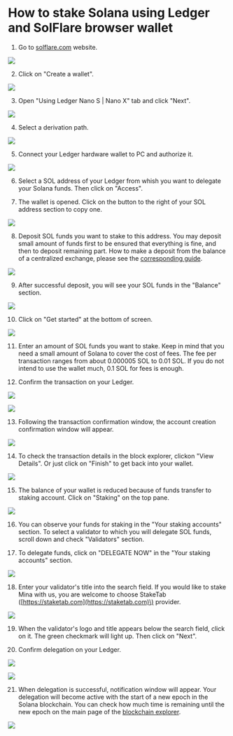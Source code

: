 # How to stake Solana using Ledger and SolFlare browser wallet

1. Go to [solflare.com](https://solflare.com) website.

![](../../../.gitbook/assets/01_solflare_website.png)

2. Click on "Create a wallet". 

![](../../../.gitbook/assets/02_create_new_wallet_screen.png)

3. Open "Using Ledger Nano S \| Nano X" tab and click "Next".

![](../../../.gitbook/assets/02_ledger_tab.png)

4. Select a derivation path.

![](../../../.gitbook/assets/03_access_wallet_screen.png)

5. Connect your Ledger hardware wallet to PC and authorize it.

![](../../../.gitbook/assets/05_connect_and_authorize_your_ledger.png)

6. Select a SOL address of your Ledger from whish you want to delegate your Solana funds. Then click on "Access".

7. The wallet is opened. Click on the button to the right of your SOL address section to copy one.

![](../../../.gitbook/assets/09_copied_address.png)

8. Deposit SOL funds you want to stake to this address. You may deposit small amount of funds first to be ensured that everything is fine, and then to deposit remaining part. How to make a deposit from the balance of a centralized exchange, please see the [corresponding guide](../how-to-buy-solana-on-centralized-exchange/how-to-buy-solana-on-okex.com-centralized-exchange.md).

![](../../../.gitbook/assets/10_successful_deposit.png)

9. After successful deposit, you will see your SOL funds in the "Balance" section. 

![](../../../.gitbook/assets/11_get_started_button.png)

10. Click on "Get started" at the bottom of screen.

![](../../../.gitbook/assets/12_deposit_to_staking_account.png)

11. Enter an amount of SOL funds you want to stake. Keep in mind that you need a small amount of Solana to cover the cost of fees. The fee per transaction ranges from about 0.000005 SOL to 0.01 SOL. If you do not intend to use the wallet much, 0.1 SOL for fees is enough.

12. Confirm the transaction on your Ledger.

![](../../../.gitbook/assets/14_confirming_tx.png)

![](../../../.gitbook/assets/15_staking_acc_created_notif.png)

13. Following the transaction confirmation window, the account creation confirmation window will appear.

![](../../../.gitbook/assets/16_view_details_button.png)

14. To check the transaction details in the block explorer, clickon "View Details". Or just click on "Finish" to get back into your wallet.

![](../../../.gitbook/assets/17_finish_button_and_balance_of_wallet.png)

15. The balance of your wallet is reduced because of funds transfer to staking account. Click on "Staking" on the top pane.

![](../../../.gitbook/assets/18_staking_account_overview.png)

16. You can observe your funds for staking in the "Your staking accounts" section. To select a validator to which you will delegate SOL funds, scroll down and check "Validators" section.

17. To delegate funds, click on "DELEGATE NOW" in the "Your staking accounts" section. 

![](../../../.gitbook/assets/20_delegate_now_button.png)

18. Enter your validator's title into the search field. If you would like to stake Mina with us, you are welcome to choose StakeTab \([https://staketab.com](https://staketab.com)\) provider.

![](../../../.gitbook/assets/22_click_on_staketab_green_checkmark.png)

19. When the validator's logo and title appears below the search field, click on it. The green checkmark will light up. Then click on "Next".

20. Confirm delegation on your Ledger.

![](../../../.gitbook/assets/24_confirming_delegation.png)

![](../../../.gitbook/assets/25_delegation_successful.png)

21. When delegation is successful, notification window will appear. Your delegation will become active with the start of a new epoch in the Solana blockchain. You can check how much time is remaining until the new epoch on the main page of the [blockchain explorer](https://solanabeach.io).

![](../../../.gitbook/assets/26_time_to_next_epoch.png)

